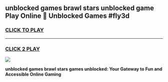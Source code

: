 
## unblocked games brawl stars unblocked game Play Online 👋 Unblocked Games #fly3d
<h3>
<a href="https://premium.freeplayer.one?title=unblocked_games_brawl_stars&ref=21F">CLICK TO PLAY</a></h3>
<hr>

<h3>
<a href="https://premium.freeplayer.one?title=unblocked_games_brawl_stars&ref=21F">CLICK 2 PLAY</a>
  
</h3>

<a href="https://premium.freeplayer.one?title=unblocked_games_brawl_stars&ref=21F/"><img src="https://clearcache.store/games.png"></a>


**unblocked games brawl stars games unblocked: Your Gateway to Fun and Accessible Online Gaming**
